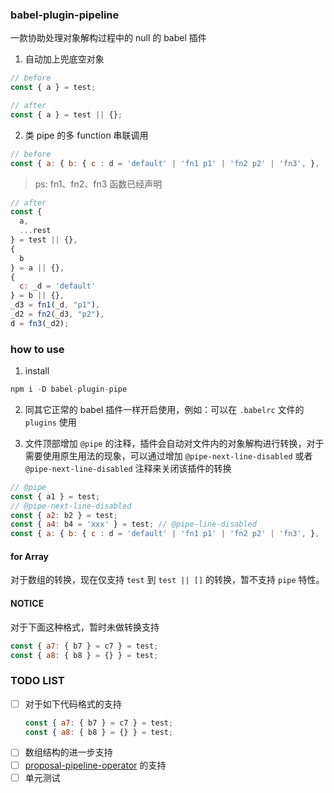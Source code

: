 ### babel-plugin-pipeline

一款协助处理对象解构过程中的 null 的 babel 插件

1. 自动加上兜底空对象

```js
// before
const { a } = test;
```

```js
// after
const { a } = test || {};
```

2. 类 pipe 的多 function 串联调用

```js
// before
const { a: { b: { c : d = 'default' | 'fn1 p1' | 'fn2 p2' | 'fn3', },  }, ...rest } = test;
```

> ps: fn1、fn2、fn3 函数已经声明

```js
// after
const {
  a,
  ...rest
} = test || {},
{
  b
} = a || {},
{
  c: _d = 'default'
} = b || {},
_d3 = fn1(_d, "p1"),
_d2 = fn2(_d3, "p2"),
d = fn3(_d2);
```

### how to use
1. install

```js
npm i -D babel-plugin-pipe
```

2. 同其它正常的 babel 插件一样开启使用，例如：可以在 `.babelrc` 文件的 `plugins` 使用

3. 文件顶部增加 `@pipe` 的注释，插件会自动对文件内的对象解构进行转换，对于需要使用原生用法的现象，可以通过增加 `@pipe-next-line-disabled` 或者 `@pipe-next-line-disabled` 注释来关闭该插件的转换

```js
// @pipe
const { a1 } = test;
// @pipe-next-line-disabled
const { a2: b2 } = test;
const { a4: b4 = 'xxx' } = test; // @pipe-line-disabled
const { a: { b: { c : d = 'default' | 'fn1 p1' | 'fn2 p2' | 'fn3', },  }, ...rest } = test;
```

#### for Array

对于数组的转换，现在仅支持 `test` 到 `test || []` 的转换，暂不支持 `pipe` 特性。

#### NOTICE
对于下面这种格式，暂时未做转换支持
```js
const { a7: { b7 } = c7 } = test;
const { a8: { b8 } = {} } = test;
```

### TODO LIST

 - [ ] 对于如下代码格式的支持
    ```js
    const { a7: { b7 } = c7 } = test;
    const { a8: { b8 } = {} } = test;
    ```
 - [ ] 数组结构的进一步支持
 - [ ] [proposal-pipeline-operator](https://github.com/tc39/proposal-pipeline-operator) 的支持
 - [ ] 单元测试